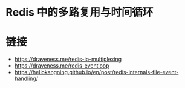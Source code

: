 # Redis 中的多路复用与时间循环

# 链接

- https://draveness.me/redis-io-multiplexing
- https://draveness.me/redis-eventloop
- https://hellokangning.github.io/en/post/redis-internals-file-event-handling/
